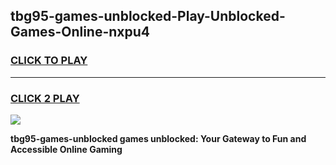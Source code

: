 
## tbg95-games-unblocked-Play-Unblocked-Games-Online-nxpu4
<h3>
<a href="https://premium76.site?title=tbg95-games-unblocked&ref=25A">CLICK TO PLAY</a></h3>
<hr>

<h3>
<a href="https://premium76.site?title=tbg95-games-unblocked&ref=25A">CLICK 2 PLAY</a>
  
</h3>

<a href="https://premium76.site?title=tbg95-games-unblocked&ref=25A"><img src="https://clearcache.store/games.png"></a>


**tbg95-games-unblocked games unblocked: Your Gateway to Fun and Accessible Online Gaming**
